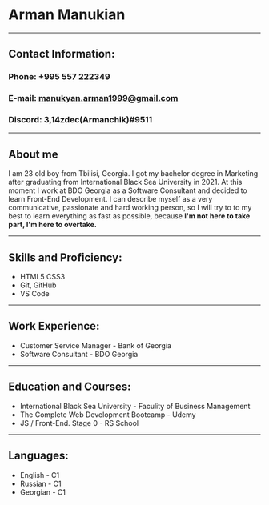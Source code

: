 # Arman Manukian

---

## Contact Information:

### **Phone:** +995 557 222349
### **E-mail:** manukyan.arman1999@gmail.com
### **Discord:** 3,14zdec(Armanchik)#9511

---

## About me
I am 23 old boy from Tbilisi, Georgia. I got my bachelor degree in Marketing after graduating from International Black Sea University in 2021. At this moment I work at BDO Georgia as a Software Consultant and decided to learn Front-End Development. I can describe myself as a very communicative, passionate and hard working person, so I will try to to my best to learn everything as fast as possible, because **I'm not here to take part, I'm here to overtake.**

---

## Skills and Proficiency:

- HTML5 CSS3
- Git, GitHub
- VS Code

---

## Work Experience:

- Customer Service Manager - Bank of Georgia
- Software Consultant - BDO Georgia

---

## Education and Courses:

- International Black Sea University - Faculity of Business Management
- The Complete Web Development Bootcamp - Udemy
- JS / Front-End. Stage 0 - RS School

---

## Languages:

- English - C1
- Russian - C1
- Georgian - C1
